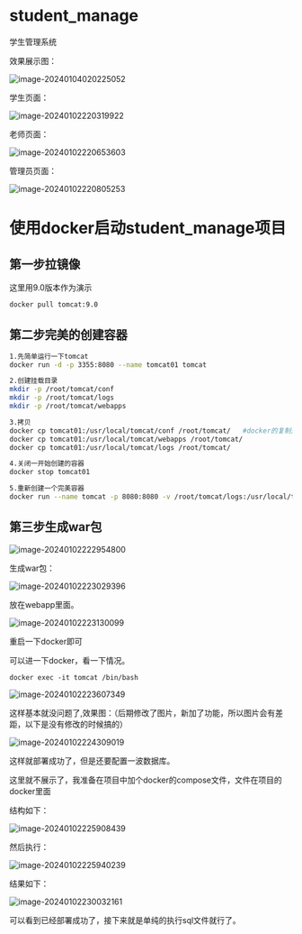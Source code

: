 # student_manage
学生管理系统

效果展示图：

![image-20240104020225052](./img/image-20240104020225052.png)

学生页面：

![image-20240102220319922](./img/image-20240102220319922.png)

老师页面：

![image-20240102220653603](./img/image-20240102220653603.png)

管理员页面：

![image-20240102220805253](./img/image-20240102220805253.png)

# 使用docker启动student_manage项目

## 第一步拉镜像

这里用9.0版本作为演示

```bash
docker pull tomcat:9.0
```

## 第二步完美的创建容器

```bash
1.先简单运行一下tomcat
docker run -d -p 3355:8080 --name tomcat01 tomcat

2.创建挂载目录
mkdir -p /root/tomcat/conf
mkdir -p /root/tomcat/logs
mkdir -p /root/tomcat/webapps

3.拷贝
docker cp tomcat01:/usr/local/tomcat/conf /root/tomcat/   #docker的复制是把整个conf文件夹复制过来
docker cp tomcat01:/usr/local/tomcat/webapps /root/tomcat/   
docker cp tomcat01:/usr/local/tomcat/logs /root/tomcat/ 

4.关闭一开始创建的容器
docker stop tomcat01

5.重新创建一个完美容器
docker run --name tomcat -p 8080:8080 -v /root/tomcat/logs:/usr/local/tomcat/logs   -v /root/tomcat/webapps:/usr/local/tomcat/webapps -v /root/tomcat/conf:/usr/local/tomcat/conf -d tomcat:9.0
```

## 第三步生成war包

![image-20240102222954800](./img/image-20240102222954800.png)

生成war包：

![image-20240102223029396](./img/image-20240102223029396.png)

放在webapp里面。

![image-20240102223130099](./img/image-20240102223130099.png)

重启一下docker即可

可以进一下docker，看一下情况。

```
docker exec -it tomcat /bin/bash
```

![image-20240102223607349](./img/image-20240102223607349.png)

这样基本就没问题了,效果图：（后期修改了图片，新加了功能，所以图片会有差距，以下是没有修改的时候搞的）

![image-20240102224309019](./img/image-20240102224309019.png)

这样就部署成功了，但是还要配置一波数据库。

这里就不展示了，我准备在项目中加个docker的compose文件，文件在项目的docker里面

结构如下：

![image-20240102225908439](./img/image-20240102225908439.png)

然后执行：

![image-20240102225940239](./img/image-20240102225940239.png)

结果如下：

![image-20240102230032161](./img/image-20240102230032161.png)

可以看到已经部署成功了，接下来就是单纯的执行sql文件就行了。
